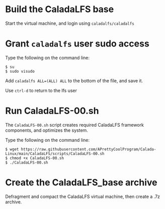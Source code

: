 # Build the CaladaLFS base

Start the virtual machine, and login using `caladalfs/caladalfs`

# Grant `caladalfs` user sudo access

Type the following on the command line:

`$ su`  
`$ sudo visudo`

Add `caladalfs ALL=(ALL) ALL` to the bottom of the file, and save it.

Use `ctrl-d` to return to the lfs user

# Run CaladaLFS-00.sh

The `CaladaLFS-00.sh` script creates required CaladaLFS framework components, and optimizes the system.

Type the following on the command line:

`$ wget https://raw.githubusercontent.com/APrettyCoolProgram/Calada-Linux/main/CaladaLFS/scripts/CaladaLFS-00.sh`  
`$ chmod +x CaladaLFS-00.sh`  
`$ ./CaladaLFS-00.sh`

# Create the CaladaLFS_base archive

Defragment and compact the CaladaLFS virtual machine, then create a .7z archive.